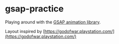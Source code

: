 # gsap-practice

Playing around with the [GSAP animation library](https://greensock.com).

Layout inspired by [https://godofwar.playstation.com/](https://godofwar.playstation.com/)
